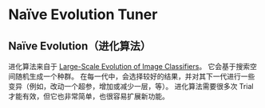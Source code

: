 Naïve Evolution Tuner
===

## Naïve Evolution（进化算法）

进化算法来自于 [Large-Scale Evolution of Image Classifiers](https://arxiv.org/pdf/1703.01041.pdf)。 它会基于搜索空间随机生成一个种群。 在每一代中，会选择较好的结果，并对其下一代进行一些变异（例如，改动一个超参，增加或减少一层，等）。 进化算法需要很多次 Trial 才能有效，但它也非常简单，也很容易扩展新功能。
